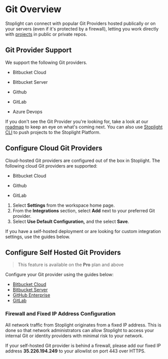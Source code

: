 # Git Overview

Stoplight can connect with popular Git Providers hosted publically or on your servers (even if it's protected by a firewall), letting you work directly with [projects](../../7.-projects/adding-projects.md) in public or private repos. 

## Git Provider Support

We support the following Git providers.

- <i class="Icon fab fa-bitbucket fa-2x" style="color: rgb(32, 80, 129);"> </i> Bitbucket Cloud

- <i class="Icon fab fa-bitbucket fa-2x" style="color: rgb(32, 80, 129);" > </i> Bitbucket Server

- <i class="fab fa-github fa-2x"> </i> Github

- <i class="Icon fab fa-gitlab fa-2x" style="color: rgb(252, 109, 38);"> </i> GitLab

- <i class="Icon fab fa-microsoft fa-2x" style="color: rgb(32, 80, 129);"> </i> Azure Devops

If you don't see the Git Provider you're looking for, take a look at our [roadmap](https://roadmap.stoplight.io/) to keep an eye on what's coming next. You can also use [Stoplight CLI](../f.working-with-local-projects.md) to push projects to the Stoplight Platform.

## Configure Cloud Git Providers

Cloud-hosted Git providers are configured out of the box in Stoplight. The following cloud Git providers are supported:

- <i class="Icon fab fa-bitbucket fa-2x" style="color: rgb(32, 80, 129);" > </i> Bitbucket Cloud

- <i class="fab fa-github fa-2x"> </i> Github

- <i class="Icon fab fa-gitlab fa-2x" style="color: rgb(252, 109, 38);"> </i> GitLab

1. Select **Settings** from the workspace home page.
2. From the **Integrations** section, select **Add** next to your preferred Git provider.
3. Select **Use Default Configuration,** and the select **Save**. 

If you have a self-hosted deployment or are looking for custom integration settings, use the guides below.

## Configure Self Hosted Git Providers
<!-- theme: warning -->
> This feature is available on the **Pro** plan and above

Configure your Git provider using the guides below:

- [Bitbucket Cloud](b.bitbucket-cloud.md)
- [Bitbucket Server](c.bitbucket-server.md)
- [GitHub Enterprise](d.github-enterprise.md)
- [GitLab](e.gitlab.md)

### Firewall and Fixed IP Address Configuration

All network traffic from Stoplight originates from a fixed IP address. This is done so that network administrators can allow Stoplight to access your internal Git or identity providers with minimal risk to your network.

If your self-hosted Git provider is behind a firewall, please add our fixed IP address **35.226.194.249** to your allowlist on port 443 over HTTPS. 